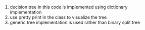 1. decision tree in this code is implemented using dictionary implementation
2. use pretty print in the class to visualize the tree
3. generic tree implementation is used rather than binary split tree